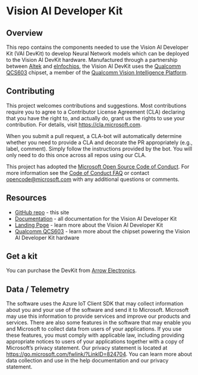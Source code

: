 # Vision AI Developer Kit

## Overview

This repo contains the components needed to use the Vision AI Developer Kit (VAI DevKit) to develop Neural Network models which can be deployed to the Vision AI DevKit hardware. Manufactured through a partnership between [Altek](http://www.altek.com.tw/en-global/news/detail/127) and [eInfochips](https://www.einfochips.com/partnerships-and-alliances/digital-partnerships/microsoft/), the Vision AI DevKit uses the [Qualcomm QCS603](https://www.qualcomm.com/products/vision-intelligence-300-platform) chipset, a member of the [Qualcomm Vision Intelligence Platform](https://developer.qualcomm.com/hardware/vertical-platforms/vision-intelligence-platform).

## Contributing

This project welcomes contributions and suggestions. Most contributions require you to agree to a Contributor License Agreement (CLA) declaring that you have the right to, and actually do, grant us the rights to use your contribution. For details, visit <https://cla.microsoft.com>.

When you submit a pull request, a CLA-bot will automatically determine whether you need to provide a CLA and decorate the PR appropriately (e.g., label, comment). Simply follow the instructions provided by the bot. You will only need to do this once across all repos using our CLA.

This project has adopted the [Microsoft Open Source Code of Conduct](https://opensource.microsoft.com/codeofconduct/). For more information see the [Code of Conduct FAQ](https://opensource.microsoft.com/codeofconduct/faq/) or contact [opencode@microsoft.com](mailto:opencode@microsoft.com) with any additional questions or comments.

## Resources

* [GitHub repo](https://github.com/Microsoft/vision-ai-developer-kit) - this site
* [Documentation](https://aka.ms/VAIDKGetStarted) - all documentation for the Vision AI Developer Kit
* [Landing Ppge](https://aka.ms/VisionAIDevKit) - learn more about the Vision AI Developer Kit
* [Qualcomm QCS603](https://www.qualcomm.com/products/vision-intelligence-300-platform) - learn more about the chipset powering the Vision AI Developer Kit hardware

## Get a kit

You can purchase the DevKit from [Arrow Electronics](https://www.arrow.com/en/products/eic-ms-vision-500/einfochips-limited).

## Data / Telemetry

The software uses the Azure IoT Client SDK that may collect information about you and your use of the software and send it to Microsoft. Microsoft may use this information to provide services and improve our products and services. There are also some features in the software that may enable you and Microsoft to collect data from users of your applications. If you use these features, you must comply with applicable law, including providing appropriate notices to users of your applications together with a copy of Microsoft’s privacy statement. Our privacy statement is located at <https://go.microsoft.com/fwlink/?LinkID=824704>. You can learn more about data collection and use in the help documentation and our privacy statement.